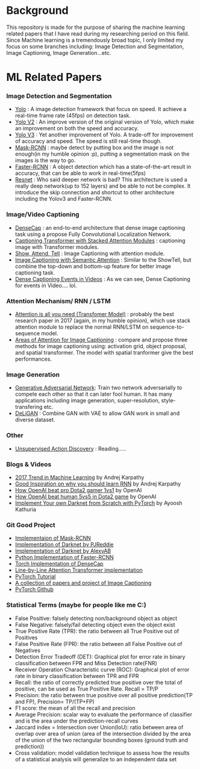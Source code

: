 # Background
 This repository is made for the purpose of sharing the machine learning related papers that I have read during my researching period on this field. Since Machine learning is a tremendously broad topic, I only limited my focus on some branches including: Image Detection and Segmentation, Image Captioning, Image Generation...etc. 
 
# ML Related Papers
### Image Detection and Segmentation
- [Yolo](https://arxiv.org/abs/1506.02640) : A image detection framework that focus on speed. It achieve a real-time frame rate (45fps) on detection task.
- [Yolo V2](https://arxiv.org/abs/1612.08242) : An improve version of the original version of Yolo, which make an improvement on both the speed and accuracy.
- [Yolo V3](https://pjreddie.com/media/files/papers/YOLOv3.pdf) : Yet another improvement of Yolo. A trade-off for improvement of accuracy and speed. The speed is still real-time though.
- [Mask-RCNN](https://github.com/matterport/Mask_RCNN) : maybe detect by putting box and the image is not enough(in my humble opinion :p), putting a segmentation mask on the images is the way to go.
- [Faster-RCNN](https://arxiv.org/abs/1506.01497) : A object detection which has a state-of-the-art result in accuracy, that can be able to work in real-time(5fps)
- [Resnet](https://arxiv.org/pdf/1512.03385.pdf) : Who said deeper network is bad? This architecture is used a really deep network(up to 152 layers) and be able to not be complex. It introduce the skip connection and shortcut to other architecture including the Yolov3 and Faster-RCNN.

### Image/Video Captioning
- [DenseCap](https://arxiv.org/abs/1511.07571) : an end-to-end architecture that dense image captioning task using  a propose Fully Convolutional Localization Network.
- [Captioning Transformer with Stacked Attention Modules](www.mdpi.com/2076-3417/8/5/739/pdf) : captioning image with Transformer modules.
- [Show, Attend, Tell](https://arxiv.org/pdf/1502.03044.pdf) : Image Captioning with attention module.
- [Image Captioning with Semantic Attention](https://ieeexplore.ieee.org/document/7780872/) : Similar to the ShowTell, but combine the top-down and bottom-up feature for better image captioning task.
- [Dense Captioning Events in Videos](https://arxiv.org/pdf/1705.00754.pdf) : As we can see, Dense Captioning for events in Video.... lol.

### Attention Mechanism/ RNN / LSTM
- [Attention is all you need (Transfomer Model)](https://arxiv.org/pdf/1706.03762.pdf) : probably the best research paper in 2017 (again, in my humble opinion), which use stack attention module to replace the normal RNN/LSTM on sequence-to-sequence model.
- [Areas of Attention for Image Captioning](https://arxiv.org/pdf/1612.01033.pdf) : compare and propose three methods for image captioning using: activation grid, object proposal, and spatial transformer. The model with spatial tranformer give the best performances.

### Image Generation
- [Generative Adversarial Network](https://arxiv.org/pdf/1406.2661.pdf): Train two network adversarially to compete each other so that it can later fool human. It has many applications including image generation, super-resolution, style-transfering etc.
- [DeLiGAN](https://arxiv.org/pdf/1706.02071.pdf) : Combine GAN with VAE to allow GAN work in small and diverse dataset.

### Other
- [Unsupervised Action Discovery](http://openaccess.thecvf.com/content_ICCV_2017/papers/Soomro_Unsupervised_Action_Discovery_ICCV_2017_paper.pdf) : Reading.....

### Blogs & Videos
- [2017 Trend in Machine Learning](https://medium.com/@karpathy/a-peek-at-trends-in-machine-learning-ab8a1085a106) by Andrej Karpathy
- [Good Inspiration on why you should learn RNN](http://karpathy.github.io/2015/05/21/rnn-effectiveness/) by Andrej Karpathy
- [How OpenAI beat pro Dota2 gamer 1vs1](https://blog.openai.com/dota-2/) by OpenAI
- [How OpenAI beat human 5vs5 in Dota2 game](https://blog.openai.com/openai-five/) by OpenAI
- [Implement Your own Darknet from Scratch with PyTorch](https://blog.paperspace.com/tag/series-yolo/) by Ayoosh Kathuria

### Git Good Project
- [Implementaion of Mask-RCNN](https://github.com/matterport/Mask_RCNN)
- [Implementation of Darknet by PJReddie](https://github.com/pjreddie/darknet)
- [Implementation of Darknet by AlexyAB](https://github.com/AlexeyAB/darknet)
- [Python Implementation of Faster-RCNN](https://github.com/rbgirshick/py-faster-rcnn)
- [Torch Implementation of DenseCap](https://github.com/jcjohnson/densecap)
- [Line-by-Line Attention Transformer implementation](http://nlp.seas.harvard.edu/2018/04/03/attention.html)
- [PyTorch Tutorial](https://github.com/yunjey/pytorch-tutorial)
- [A collection of papers and project of Image Captioning](https://github.com/handong1587/handong1587.github.io/blob/master/_posts/deep_learning/2015-10-09-captioning.md)
- [PyTorch Github](https://github.com/pytorch/pytorch)

### Statistical Terms (maybe for people like me C:)
- False Positive: falsely detecting non/background object as object
- False Negative: falsely/fail detecting object even the object exist
- True Positive Rate (TPR): the ratio between all True Positive out of Positives
- False Positive Rate (FPR): the ratio between all False Positive out of Negatives
- Detection Error Tradeoff (DET): Graphical plot for error rate in binary classification between FPR and Miss Detection rate(FNR)
- Receiver Operation Characteristic curve (ROC): Graphical plot of error rate in binary classification between TPR and FPR
- Recall:  the ratio of correctly predicted true positive over the total of positive, can be used as True Positive Rate. Recall = TP/P
- Precision: the ratio between true positive over all positive prediction(TP and FP), Precision= TP/(TP+FP)
- F1 score: the mean of all the recall and precision
- Average Precision: scalar way to evaluate the performance of classifier and is the area under the prediction-recall curves
- Jaccard index = Intersection over Union(IoU): ratio between area of overlap over area of union (area of the intersection divided by the area of the union of the two rectangular bounding boxes (ground truth and prediction))
- Cross validation: model validation technique to assess how the results of a statistical analysis will generalize to an independent data set
